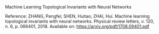 Machine Learning Topological Invariants with Neural Networks


Reference: ZHANG, Pengfei; SHEN, Huitao; ZHAI, Hui. Machine learning topological invariants with neural networks. Physical review letters, v. 120, n. 6, p. 066401, 2018. Available on: https://arxiv.org/pdf/1708.09401.pdf
